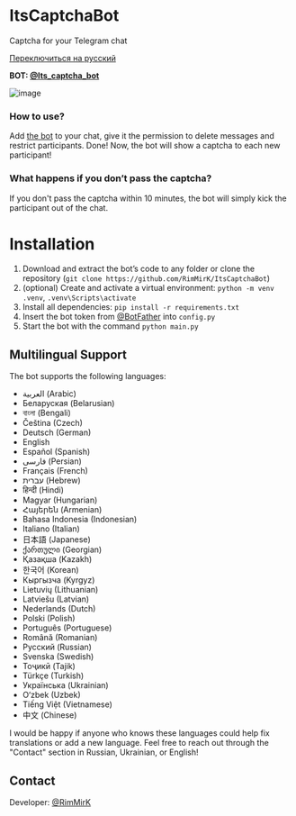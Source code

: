 # ItsCaptchaBot  
Captcha for your Telegram chat

[Переключиться на русский](README.ru.md)

**BOT: [@Its_captcha_bot](https://t.me/Its_captcha_bot)**

![image](https://github.com/user-attachments/assets/bb5f821c-d14b-4cbf-94e7-ef3360dae172)

### How to use?  
Add [the bot](https://t.me/Its_captcha_bot) to your chat, give it the permission to delete messages and restrict participants. Done! Now, the bot will show a captcha to each new participant!

### What happens if you don’t pass the captcha?  
If you don't pass the captcha within 10 minutes, the bot will simply kick the participant out of the chat.

# Installation
1. Download and extract the bot’s code to any folder or clone the repository (`git clone https://github.com/RimMirK/ItsCaptchaBot`)
2. (optional) Create and activate a virtual environment: `python -m venv .venv`, `.venv\Scripts\activate`
3. Install all dependencies: `pip install -r requirements.txt`
4. Insert the bot token from [@BotFather](https://t.me/BotFather) into `config.py`
5. Start the bot with the command `python main.py`

## Multilingual Support  
The bot supports the following languages:

- <span dir="ltr">العربية</span> (Arabic)
- Беларуская (Belarusian)
- বাংলা (Bengali)
- Čeština (Czech)
- Deutsch (German)
- English
- Español (Spanish)
- <span dir="ltr">فارسی</span> (Persian)
- Français (French)
- <span dir="ltr">עברית</span> (Hebrew)
- हिन्दी (Hindi)
- Magyar (Hungarian)
- Հայերեն (Armenian)
- Bahasa Indonesia (Indonesian)
- Italiano (Italian)
- 日本語 (Japanese)
- ქართული (Georgian)
- Қазақша (Kazakh)
- 한국어 (Korean)
- Кыргызча (Kyrgyz)
- Lietuvių (Lithuanian)
- Latviešu (Latvian)
- Nederlands (Dutch)
- Polski (Polish)
- Português (Portuguese)
- Română (Romanian)
- Русский (Russian)
- Svenska (Swedish)
- Тоҷикӣ (Tajik)
- Türkçe (Turkish)
- Українська (Ukrainian)
- O‘zbek (Uzbek)
- Tiếng Việt (Vietnamese)
- 中文 (Chinese)

I would be happy if anyone who knows these languages could help fix translations or add a new language. Feel free to reach out through the "Contact" section in Russian, Ukrainian, or English!

## Contact  
Developer: [@RimMirK](https://t.me/RimMirK)
